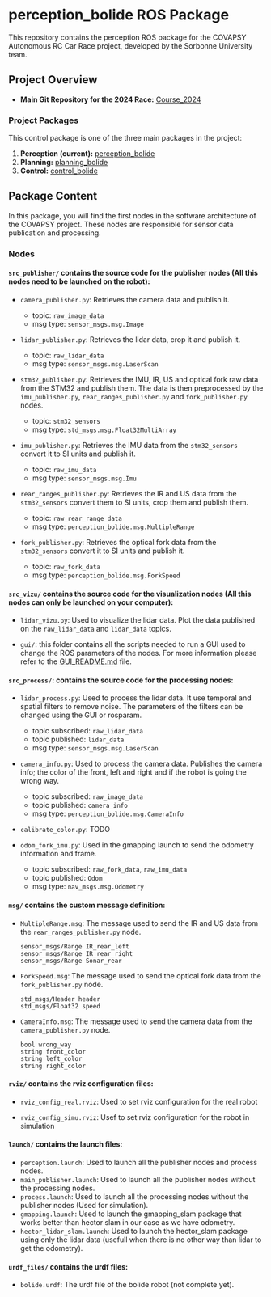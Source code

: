 # perception_bolide ROS Package

This repository contains the perception ROS package for the COVAPSY Autonomous RC Car Race project, developed by the Sorbonne University team.

## Project Overview

- **Main Git Repository for the 2024 Race:** [Course_2024](https://github.com/Pfecourse/Course_2024)

### Project Packages

This control package is one of the three main packages in the project:

1. **Perception (current):** [perception_bolide](../perception_bolide/README.md)
2. **Planning:** [planning_bolide](../planning_bolide/README.md)
3. **Control:** [control_bolide](../control_bolide/README.md)

## Package Content

In this package, you will find the first nodes in the software architecture of the COVAPSY project. These nodes are responsible for sensor data publication and processing.

### Nodes

#### `src_publisher/` contains the source code for the publisher nodes (All this nodes need to be launched on the robot):

- `camera_publisher.py`: Retrieves the camera data and publish it.
    - topic: `raw_image_data`
    - msg type: `sensor_msgs.msg.Image`

- `lidar_publisher.py`: Retrieves the lidar data, crop it and publish it.
    - topic: `raw_lidar_data`
    - msg type: `sensor_msgs.msg.LaserScan`

- `stm32_publisher.py`: Retrieves the IMU, IR, US and optical fork raw data from the STM32 and publish them. The data is then preprocessed by the `imu_publisher.py`, `rear_ranges_publisher.py` and `fork_publisher.py` nodes.
    - topic: `stm32_sensors`
    - msg type: `std_msgs.msg.Float32MultiArray`

- `imu_publisher.py`: Retrieves the IMU data from the `stm32_sensors` convert it to SI units and publish it.
    - topic: `raw_imu_data`
    - msg type: `sensor_msgs.msg.Imu`

- `rear_ranges_publisher.py`: Retrieves the IR and US data from the `stm32_sensors` convert them to SI units, crop them and publish them.
    - topic: `raw_rear_range_data`
    - msg type: `perception_bolide.msg.MultipleRange`

- `fork_publisher.py`: Retrieves the optical fork data from the `stm32_sensors` convert it to SI units and publish it.
    - topic: `raw_fork_data`
    - msg type: `perception_bolide.msg.ForkSpeed`

#### `src_vizu/` contains the source code for the visualization nodes (All this nodes can only be launched on your computer):

- `lidar_vizu.py`: Used to visualize the lidar data. Plot the data published on the `raw_lidar_data` and `lidar_data` topics.

- `gui/`: this folder contains all the scripts needed to run a GUI used to change the ROS parameters of the nodes. For more information please refer to the [GUI_README.md](src_vizu/gui/GUI_README.md) file.

#### `src_process/`: contains the source code for the processing nodes:

- `lidar_process.py`: Used to process the lidar data. It use temporal and spatial filters to remove noise. The parameters of the filters can be changed using the GUI or rosparam.
    - topic subscribed: `raw_lidar_data`
    - topic published: `lidar_data`
    - msg type: `sensor_msgs.msg.LaserScan`

- `camera_info.py`: Used to process the camera data. Publishes the camera info; the color of the front, left and right and if the robot is going the wrong way.
    - topic subscribed: `raw_image_data`
    - topic published: `camera_info`
    - msg type: `perception_bolide.msg.CameraInfo`

- `calibrate_color.py`: TODO

- `odom_fork_imu.py`: Used in the gmapping launch to send the odometry information and frame.
    - topic subscribed: `raw_fork_data`, `raw_imu_data`
    - topic published: `Odom`
    - msg type: `nav_msgs.msg.Odometry`

#### `msg/` contains the custom message definition:

- `MultipleRange.msg`: The message used to send the IR and US data from the `rear_ranges_publisher.py` node.
    ```
    sensor_msgs/Range IR_rear_left
    sensor_msgs/Range IR_rear_right
    sensor_msgs/Range Sonar_rear
    ```

- `ForkSpeed.msg`: The message used to send the optical fork data from the `fork_publisher.py` node.
    ```
    std_msgs/Header header
    std_msgs/Float32 speed
    ```

- `CameraInfo.msg`: The message used to send the camera data from the `camera_publisher.py` node.
    ```
    bool wrong_way
    string front_color
    string left_color
    string right_color
    ```
#### `rviz/` contains the rviz configuration files:

- `rviz_config_real.rviz`: Used to set rviz configuration for the real robot

- `rviz_config_simu.rviz`: Usef to set rviz configuration for the robot in simulation


#### `launch/` contains the launch files:

- `perception.launch`: Used to launch all the publisher nodes and process nodes.
- `main_publisher.launch`: Used to launch all the publisher nodes without the processing nodes.
- `process.launch`: Used to launch all the processing nodes without the publisher nodes (Used for simulation).
- `gmapping.launch`: Used to launch the gmapping_slam package that works better than hector slam in our case as we have odometry.
- `hector_lidar_slam.launch`: Used to launch the hector_slam package using only the lidar data (usefull when there is no other way than lidar to get the odometry).


#### `urdf_files/` contains the urdf files:

- `bolide.urdf`: The urdf file of the bolide robot (not complete yet).
